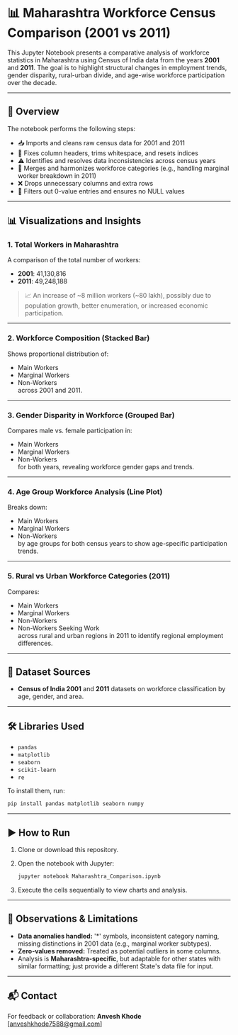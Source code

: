 # 📊 Maharashtra Workforce Census Comparison (2001 vs 2011)

This Jupyter Notebook presents a comparative analysis of workforce statistics in Maharashtra using Census of India data from the years **2001** and **2011**. The goal is to highlight structural changes in employment trends, gender disparity, rural-urban divide, and age-wise workforce participation over the decade.

---

## 📂 Overview

The notebook performs the following steps:

- 📥 Imports and cleans raw census data for 2001 and 2011
- 🧹 Fixes column headers, trims whitespace, and resets indices
- ⚠ Identifies and resolves data inconsistencies across census years
- 🔢 Merges and harmonizes workforce categories (e.g., handling marginal worker breakdown in 2011)
- ❌ Drops unnecessary columns and extra rows
- 🧼 Filters out 0-value entries and ensures no NULL values

---

## 📊 Visualizations and Insights

### 1. Total Workers in Maharashtra
A comparison of the total number of workers:
- **2001**: 41,130,816  
- **2011**: 49,248,188  
> 📈 An increase of ~8 million workers (~80 lakh), possibly due to population growth, better enumeration, or increased economic participation.

---

### 2. Workforce Composition (Stacked Bar)
Shows proportional distribution of:
- Main Workers
- Marginal Workers
- Non-Workers  
across 2001 and 2011.

---

### 3. Gender Disparity in Workforce (Grouped Bar)
Compares male vs. female participation in:
- Main Workers  
- Marginal Workers  
- Non-Workers  
for both years, revealing workforce gender gaps and trends.

---

### 4. Age Group Workforce Analysis (Line Plot)
Breaks down:
- Main Workers  
- Marginal Workers  
- Non-Workers  
by age groups for both census years to show age-specific participation trends.

---

### 5. Rural vs Urban Workforce Categories (2011)
Compares:
- Main Workers  
- Marginal Workers  
- Non-Workers  
- Non-Workers Seeking Work  
across rural and urban regions in 2011 to identify regional employment differences.

---

## 📁 Dataset Sources

- **Census of India 2001** and **2011** datasets on workforce classification by age, gender, and area.

---

## 🛠 Libraries Used

- `pandas`
- `matplotlib`
- `seaborn`
- `scikit-learn`
- `re`

To install them, run:
```bash
pip install pandas matplotlib seaborn numpy
````

---

## ▶ How to Run

1. Clone or download this repository.
2. Open the notebook with Jupyter:

   ```bash
   jupyter notebook Maharashtra_Comparison.ipynb
   ```
3. Execute the cells sequentially to view charts and analysis.

---

## 📌 Observations & Limitations

* **Data anomalies handled:** '\*' symbols, inconsistent category naming, missing distinctions in 2001 data (e.g., marginal worker subtypes).
* **Zero-values removed:** Treated as potential outliers in some columns.
* Analysis is **Maharashtra-specific**, but adaptable for other states with similar formatting; just provide a different State's data file for input.

---

## 📬 Contact

For feedback or collaboration:
**Anvesh Khode**
\[anveshkhode7588@gmail.com]
